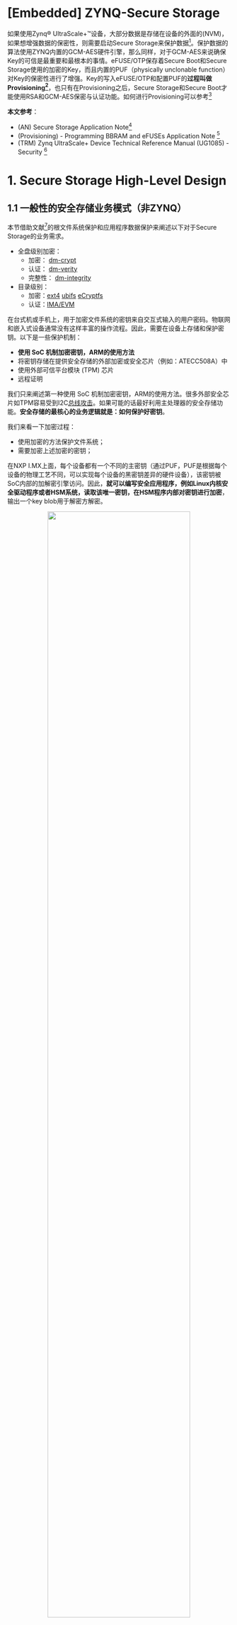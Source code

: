 # [Embedded] ZYNQ-Secure Storage

如果使用Zynq® UltraScale+™设备，大部分数据是存储在设备的外面的(NVM)，如果想增强数据的保密性，则需要启动Secure Storage来保护数据[^1]。保护数据的算法使用ZYNQ内置的GCM-AES硬件引擎，那么同样，对于GCM-AES来说确保Key的可信是最重要和最根本的事情。eFUSE/OTP保存着Secure Boot和Secure Storage使用的加密的Key，而且内置的PUF（physically unclonable function）对Key的保密性进行了增强。Key的写入eFUSE/OTP和配置PUF的**过程叫做Provisioning[^2]**，也只有在Provisioning之后，Secure Storage和Secure Boot才能使用RSA和GCM-AES保密与认证功能。如何进行Provisioning可以参考[^2]

**本文参考**：
* (AN) Secure Storage Application Note[^1]
* (Provisioning) - Programming BBRAM and eFUSEs Application Note [^2]
* (TRM) Zynq UltraScale+ Device Technical Reference Manual (UG1085) - Security [^3]

# 1. Secure Storage High-Level Design

## 1.1 一般性的安全存储业务模式（非ZYNQ）

本节借助文献[^4]的根文件系统保护和应用程序数据保护来阐述以下对于Secure Storage的业务需求。
* 全盘级别加密：
	* 加密： [dm-crypt](https://gitlab.com/cryptsetup/cryptsetup/wikis/DMCrypt)
	* 认证： [dm-verity](https://source.android.com/docs/security/features/verifiedboot/dm-verity)
	* 完整性： [dm-integrity](https://kernel.googlesource.com/pub/scm/linux/kernel/git/kasatkin/linux-digsig/+/dm-integrity/Documentation/device-mapper/dm-integrity.txt)
* 目录级别：
	* 加密：[ext4](https://wiki.archlinux.org/index.php/ext4#Using_file-based_encryption) [ubifs](https://lwn.net/Articles/707900/) [eCryptfs](https://wiki.archlinux.org/title/ECryptfs)
	* 认证：[IMA/EVM](https://sourceforge.net/p/linux-ima/wiki/Home/)

在台式机或手机上，用于加密文件系统的密钥来自交互式输入的用户密码。物联网和嵌入式设备通常没有这样丰富的操作流程。因此，需要在设备上存储和保护密钥。以下是一些保护机制：
-   **使用 SoC 机制加密密钥，ARM的使用方法**
-   将密钥存储在提供安全存储的外部加密或安全芯片（例如：ATECC508A）中
-   使用外部可信平台模块 (TPM) 芯片
-   远程证明

我们只来阐述第一种使用 SoC 机制加密密钥，ARM的使用方法。很多外部安全芯片如TPM容易受到I2C[总线攻击](https://github.com/nccgroup/TPMGenie)。如果可能的话最好利用主处理器的安全存储功能。**安全存储的最核心的业务逻辑就是：如何保护好密钥**。

我们来看一下加密过程：
* 使用加密的方法保护文件系统；
* 需要加密上述加密的密钥；

在NXP I.MX上面，每个设备都有一个不同的主密钥（通过PUF，PUF是根据每个设备的物理工艺不同，可以实现每个设备的黑密钥差异的硬件设备），该密钥被SoC内部的加解密引擎访问。因此，**就可以编写安全应用程序，例如Linux内核安全驱动程序或者HSM系统，读取该唯一密钥，在HSM程序内部对密钥进行加密**，输出一个key blob用于解密方解密。

<div align='center'><img src="https://raw.githubusercontent.com/carloscn/images/main/typora202211081517172.png" width="80%" /></div> 

如上图所示：
* 先对文件系统进行加密，使用的密钥就是文件加密的密钥key0；
* 再对key0进行加密（调用HSM或者Linux内核安全程序或者自己编写安全服务程序，需要保证解密方也能被调用）
* 解密过程就是先call安全系统HSM或者Linux内核安全程序或者安全应用解密密钥，拿到密钥之后解密文件系统。

这个就是一般的文件系统的加密模型。

##  1.2 ZYNQ的Secure Storage设计

在上述的加密模型中，需要引入HSM或者Linux内核安全服务程序用来对文件系统加密的密钥进行加解密。在ZYNQ中可以使用PUF硬件来满足加密的需求。PUF硬件根据物理工艺不同，可以对写入eFUSE的密钥进行加扰和解扰（也算是一种加密手段），因此使实际存储在eFUSE上的每个设备的black key都是不一样的，这就保证了唯一性。

我们可以对一批设备假定1万台，管理员生成一个红密钥作为文件系统加密的密钥，管理员需要为每台设备Provisioning这个红密钥到eFUSE上，并启动PUF功能。这一万台设备的实际存储的黑密钥都是不一样的。这就能够抵御侧信道攻击，即便是有人用功率分析，分析出eFUSE的密钥，拿到的也是黑密钥，没有任何的实际用处。

PUF可以理解为一个函数，这个函数输入红密钥、IV、ID等信息，输出一个AES-GCM加密的key blob结果，包含了tag、密文等。当我们要使用密钥解密文件系统的时候，则需要先把key blob输入进去，此时，ZYNQ读取到key blob则对输入的tag和密文解密，解密之后就可以拿到真实的红密钥，也会对tag进行验证，tag验证通过，红密钥才可信，解密者拿红密钥对文件系统进行解密。**ZYNQ只是对密钥加密和解密做了封装，而文件系统的加密解密需要自己的应用程序来做**。

### 1.2.1 加密解密High-Level角度过程

#### Alice的加密

我们来看看Alice加密过程，Alice产生一个Red Key，用于真实文件系统加密，Alice把Red Key注入FPGA中，得到了密文的Key Blob。与此同时，Alice使用Red Key对文件加密，得到加密了的文件系统。

<div align='center'><img src="https://raw.githubusercontent.com/carloscn/images/main/typora202211081733463.png" width="90%" /></div> 

#### Bob的解密

Bob拿到Key Blob之后喂给FPGA，FPGA会输出Red Key和一个GCM的AUTH结果，如果AUTH结果通过，那么Bob可以使用红密钥对加密的文件进行解密，最后拿到解密后的文件。

<div align='center'><img src="https://raw.githubusercontent.com/carloscn/images/main/typora202211081739905.png" width="90%" /></div> 

FPGA在这里充当的角色是对Red Key进行加解密验证。

### 1.2.2 FPGA SoC内部过程

如图所示，为Alice加密和Bob解密在External Memory以及FPGA SoC内部的加解密全过程：

![](https://raw.githubusercontent.com/carloscn/images/main/typora202211081833341.png)

在FPGA SoC内部，主要是利用PUF的物理特性，产生一个PUF Key，用做内部数据加密的密钥。FPGA内部依旧使用AES-GCM-256来完成加密操作。Alice和Bob可以在External Memory协商数据加密的方式。

在FPGA内部，生成的黑色密钥是被写入到eFUSE中的，正因为每一个PUF的物理工艺不同导致的即便是红密钥一致，也会让每个设备的eFUSE内部的黑密钥不一致。这就达到了防止DPA的目的。

#### 加密过程

如图，注，**这里的New Data指的就是Alice的Red Key**。

<div align='center'><img src="https://raw.githubusercontent.com/carloscn/images/main/typora202211081744591.png" width="90%" /></div> 

1. Alice把明文Red Key喂给FPGA；
2. FPGA产生一个PUF使用的Key（PUF物理工艺差异产生的数，不同芯片不一致，同一个芯片就是一致的），用于把Red Key加密成为一个Black Key，并写入eFUSE;
3. FPGA输出Black Key和TAG值，到外部内存；
4. FPGA读回Black Key和TAG值，组成Key Blob；
5. FPGA对Black Key进行解密，解密得到一个TAG1的值；
6. FPGA对比TAG1和TAG是否一致，以此检验是否加密成功；若不一致，进入“惩罚”流程，比如烧写FUSE的User Data，告知解密失败过。

#### 1.2.3 解密过程

解密的过程：

<div align='center'><img src="https://raw.githubusercontent.com/carloscn/images/main/typora202211081757910.png" width="90%" /></div> 

1. Bob把Key Blob输入到FPGA内部；
2. FPGA读取到Key Blob分离出black key和TAG；
3. FPGA重新让PUF产生一个Key（PUF物理工艺差异产生的数，同一个设备，这个值必然一致）；
4. FPGA使用PUF产生的Key解密black key成为red key，并输出TAG1；
5. FPGA校验TAG1和Key Blob输入的TAG是否一致，若一致则解密成功并输出Red Key。

### 1.2.2 FPGA的安全角度考量

在ZYNQ内部，有很多安全关键因素在设计中被考虑到，我们应该熟悉其背后的设计逻辑，明白他们的设计意图。一种是对于防重放攻击的抵御，一种是防DPA，除此之外还有对black KEY 考量[FIPS legal KEK](https://csrc.nist.gov/csrc/media/projects/cryptographic-module-validation-program/documents/fips140-2/FIPS1402IG.pdf)的因素。

#### 防重放攻击

防重放攻击的设计体现在，Alice对于Red Key的输入不光是有 Red Key和IV这些成分，除此之外还有ID放入到OTP的256bits长度的User Data里面。Alice产生Key之后，可以增加ID，在解密的时候，除了要验证解密的信息的GCM的TAG之外，还要对比解析出来的ID信息，和OTP/eFUSE上的ID进行对比。这样就可以有效的抵御重放攻击。

id在bootgen的时候通过以下方法指定：

<div align='center'><img src="https://raw.githubusercontent.com/carloscn/images/main/typora202211110955470.png" width="100%" /></div> 

#### 功率分析攻击（DPA）

PUF Key是直接加载到SoC内部的加密引擎中的。为了防止PUF Key被分析出来，ZYNQ给了两个建议：
* 尽量让User Data短。PUF Key在SoC中不是对所有的数据加密，而是加密第一部分，因此存在没有加密的部分。如果User Data过长，就难保后面的数据的保密性。入侵者Mallory很可能使用DPA功率分析分析出后面User Data的数据；
* 如果User Data不得不做的很长。ZYNQ推荐使用Rolling Key/OP Key的方式，进行加密；

##### OP Key

实际上在boot中也不希望使用私密的key频繁加密，以下是提供了OP Key方法来帮忙减少使用私密的key：

<div align='center'><img src="https://raw.githubusercontent.com/carloscn/images/main/typora202211091413838.png" width="90%" /></div> 

bootgen在生成image的时候，会把op key放到image header里面，还包含了IV这类的信息。当需要进行解密的时候，使用私密的key对第一个块进行解密，从解密的信息中读取OP key，然后利用该key解下一个块，以此类推。这样私密的Key只使用了一次。

Note， **DPA功率分析，可以通过频谱分析出eFUSE上的数据**。

##### Keys Rolling

以下为Key Rolling的过程：

![](https://raw.githubusercontent.com/carloscn/images/main/typora202211091425649.png)

#### FIPS Legay的key审查

使用SoC PUF产生的加密数据，也就是Block Key，如果作为Key的话，处于密码学安全边界之外，换句话说，此密钥不符合FIPS-legal KEK标准。因此我们需要在产生Red Key阶段就产生一个符合FIPS标准的Key，这样加密出来的Key就会处于密码学安全边界内。

# 2. Secure Storage Low-Level Design

## 2.1 eFUSE/OTP Provisioning

eFUSE array包含一个256的块，在这个块里面提供GCM-AES-256的key给加解密引擎。eFUSE的key可以存储为明文形式（red key），混淆模式（gray key），或者是加密模式（black key）。

eFUSE的写入过程叫做Provisioning。通过PJTAG（on MIO）使RPU或者APU处理器写寄存器的方式完成Provisioning。 [Ref, Programming BBRAM and eFUSEs Application Note (XAPP1319)](https://docs.xilinx.com/r/dqE2tE0k~iMhpEDoQwXIKg/kdP~nr5__We0rfXUfmQbXQ?section=XREF_13077_20_Programming).

在一些老的ZYNQ设计中是支持读回操作来验证写入的eFUSE数据是否正确。但对于现阶段的ZYNQ来说具备很高的风险性，所以这个途径已经被**关闭读回**了。取而代之的是，写入eFUSE之后同时会返回CRC32，可以通过对比返回的CRC来确定值是否正确。

从安全角度来看，无法确定“一次性”的功能给eFUSE带来多少的增益。但是要注意，写eFUSE的时候不要用SPA对密钥进行分析，也要确保电压稳定，否则可能导致eFUSE写入失败。

最后，请注意通过APB总线，可以加载Key到 key update register中。这个设计主要是为了boot阶段使用了rolling key，对不同块加密的时候要频繁的换key。就是通过这个寄存器实现。

### HRoTS

ZYNQ的HRoTS基于RSA-4096认证，而且需要基于两类的public key：

![](https://raw.githubusercontent.com/carloscn/images/main/typora202211091421374.png)

Primay的2个公钥，一个需要存储在外部的内存中，一个需要把其hash值存入eFUSE；因此，Primay的pk hash是一个根凭证。

<div align='center'><img src="https://raw.githubusercontent.com/carloscn/images/main/typora202211091423224.png" width="60%" /></div> 

最小需要做Provisioning的信息如上。

## 2.2 eFUSE layout

存在两类eFUSE，一个是256-PS的eFUSEs，还有是128-PL的eFUSEs。

参考： https://docs.xilinx.com/r/dqE2tE0k~iMhpEDoQwXIKg/2Ubsx6RiXaJnAO2rAuCVYA?section=XREF_67790_Zynq_UltraScale

| Size | Name                                                                                                                                                                                                                                | Description                                                                                                                                                                                                                                                                                                     | XilSKey Name:XSK_EFUSEPS_                            |
|  ----  |  ----  |  ----  |  ----  |
| 32   | USER_{0:7}                                                                                                                                                                                                                          | 256 user defined eFUSEs:**Note:** In the **input.h**file (see text), write data in the XSK_EFUSEPS_USER{0:7}_FUSES macro and execute the write by setting the XSK_EFUSEPS_USER{0:7}_FUSE macro = True.                                                                                              | USER{0:7}_FUSE                                       |
| 1    | USER_WRLK                                                                                                                                                                                                                           | 8 user-defined eFUSE locks.USER_WRLK columns:0: Locks USER_0,1: Locks USER_1,...7: Locks USER_7,**Note:** Each eFUSE permanently locks the entire corresponding user-defined USER_{0:7} eFUSE row so it cannot be changed.                                                                                | USER_WRLK_{0:7}                                      |
| 1    | LBIST_EN                                                                                                                                                                                                                            | Enables logic BIST to run during boot.                                                                                                                                                                                                                                                                          | LBIST_EN                                             |
| 3    | LPD_SC                                                                                                                                                                                                                              | Enables zeroization of registers in low power domain (LBD) during boot.**Note:** Any of the eFUSE programmed will perform zeroization. Xilinx recommends programming all of them.                                                                                                                         | LPD_SC_EN                                            |
| 3    | FPD_SC                                                                                                                                                                                                                              | Enables zeroization of registers in full power domain (FBD) during boot.**Note:** MGTs must be powered to perform zeroization of the FPD.**Note:** Any of the eFUSE programmed will perform zeroization. Xilinx recommends programming all of them.                                                 | FPD_SC_EN                                            |
| 3    | PBR_BOOT_ERROR                                                                                                                                                                                                                      | When programmed, boot is halted on any PMU error.                                                                                                                                                                                                                                                               | PBR_BOOT_ERR                                         |
| 32   | CHASH                                                                                                                                                                                                                               | PUF helper data                                                                                                                                                                                                                                                                                                 | N/A - handled by PUF registration software directly. |
| 24   | AUX                                                                                                                                                                                                                                 | PUF helper data: ECC vector                                                                                                                                                                                                                                                                                     | N/A - handled by PUF registration software directly. |
| 1    | SYN_INVLD                                                                                                                                                                                                                           | Invalidates PUF helper data stored in eFUSEs.                                                                                                                                                                                                                                                                   | XSK_PUF_SYN_INVALID                                  |
| 1    | SYN_LOCK                                                                                                                                                                                                                            | Locks PUF helper data from future programming.                                                                                                                                                                                                                                                                  | XSK_PUF_SYN_WRLK                                     |
| 1    | REG_DIS                                                                                                                                                                                                                             | Disables PUF registration.                                                                                                                                                                                                                                                                                      | XSK_PUF_REGISTER_DISABLE                             |
| 1    | AES_RD                                                                                                                                                                                                                              | Disables the AES key CRC integrity check for eFUSE key storage.                                                                                                                                                                                                                                                 | AES_RD_LOCK                                          |
| 1    | AES_WR                                                                                                                                                                                                                              | Locks AES key from future programming.                                                                                                                                                                                                                                                                          | AES_WR_LOCK                                          |
| 1    | ENC_ONLY[^(1)^](https://docs.xilinx.com/r/dqE2tE0k~iMhpEDoQwXIKg/2Ubsx6RiXaJnAO2rAuCVYA?section=XREF_29338_1_IMPORTANT)[^(2)^](https://docs.xilinx.com/r/dqE2tE0k~iMhpEDoQwXIKg/2Ubsx6RiXaJnAO2rAuCVYA?section=XREF_36827_2_When_the_ENC) | When programmed, all partitions are required to be encrypted. Xilinx recommends using this only if security is required and the hardware root of trust (RSA_EN) is not used.                                                                                                                                    | ENC_ONLY                                             |
| 1    | BBRAM_DIS                                                                                                                                                                                                                           | Disables the use of the AES key stored in BBRAM.                                                                                                                                                                                                                                                                | BBRAM_DISABLE                                        |
| 1    | ERR_DIS                                                                                                                                                                                                                             | Prohibits error messages from being read via JTAG (ERROR_STATUS register).**Note:** The error is still readable from inside the device.                                                                                                                                                                   | ERR_DISABLE                                          |
| 1    | JTAG_DIS[^(1)^](https://docs.xilinx.com/r/dqE2tE0k~iMhpEDoQwXIKg/2Ubsx6RiXaJnAO2rAuCVYA?section=XREF_29338_1_IMPORTANT)                                                                                                                | Disables JTAG. IDCODE and BYPASS are the only allowed commands.                                                                                                                                                                                                                                                 | JTAG_DISABLE                                         |
| 1    | DFT_DIS[^(1)^](https://docs.xilinx.com/r/dqE2tE0k~iMhpEDoQwXIKg/2Ubsx6RiXaJnAO2rAuCVYA?section=XREF_29338_1_IMPORTANT)                                                                                                                 | Disables design for test (DFT) boot mode.                                                                                                                                                                                                                                                                       | DFT_DISABLE                                          |
| 3    | PROG_GATE                                                                                                                                                                                                                           | When programmed, these fuses prohibit the PROG_GATE feature from being engaged. If any of these are programmed, the PL is always reset when the PS is reset.**Note:** Only one eFUSE needs to be programed to prohibit the PROG_GATE feature from being engaged. Xilinx recommends programming all three. | PROG_GATE_DISABLE                                    |
| 1    | SEC_LK                                                                                                                                                                                                                              | When programmed, the device does not enable BSCAN capability while in secure lockdown.                                                                                                                                                                                                                          | SECURE_LOCK                                          |
| 15   | RSA_EN[^(1)^](https://docs.xilinx.com/r/dqE2tE0k~iMhpEDoQwXIKg/2Ubsx6RiXaJnAO2rAuCVYA?section=XREF_29338_1_IMPORTANT)[^(2)^](https://docs.xilinx.com/r/dqE2tE0k~iMhpEDoQwXIKg/2Ubsx6RiXaJnAO2rAuCVYA?section=XREF_36827_2_When_the_ENC)   | When any one of the eFUSEs is programmed, every boot must be authenticated using RSA. Xilinx recommends programming all 15 eFUSEs.                                                                                                                                                                              | RSA_ENABLE                                           |
| 1    | PPK0_WR                                                                                                                                                                                                                             | Primary public key write lock. When programmed, this prohibits future programming of PPK0.                                                                                                                                                                                                                      | PPK0_WR_LOCK                                         |
| 2    | PPK0_INVLD                                                                                                                                                                                                                          | When either of the eFUSEs are programmed, PPK0 is revocated. Xilinx recommends programming both eFUSEs when revocating PPK0.                                                                                                                                                                                    | PPK0_INVLD                                           |
| 1    | PPK1 WR                                                                                                                                                                                                                             | Primary public key write lock. When programmed this prohibits future programming of PPK1.                                                                                                                                                                                                                       | PPK1_WR_LOCK                                         |
| 2    | PPK1_INVLD                                                                                                                                                                                                                          | When either of the eFUSEs are programmed, PPK1 is revocated. Xilinx recommends programming both eFUSEs when revocating PPK1.                                                                                                                                                                                    | PPK1_INVLD                                           |
| 32   | SPK_ID                                                                                                                                                                                                                              | Secondary public key ID.**Note:** Write the SPK ID bits into the XSK_EFUSEPS_SPK_ID eFUSE array and set XSK_EFUSEPS_SPKID = True.                                                                                                                                                                         | SPK_ID                                               |
| 256  | AES                                                                                                                                                                                                                                 | User AES key**Note:** Write data in the XSK_EFUSEPS_AES_KEY macro and execute the write by setting the XSK_EFUSEPS_WRITE_AES_KEYmacro = True.                                                                                                                                                             | AES_KEY                                              |
| 384  | PPK0                                                                                                                                                                                                                                | User primary public key0 HASH**Note:** Write data in the XSK_EFUSEPS_PPK0_HASH macro. To program 256 bits, use the LSBs and set XSK_EFUSEPS_PPK0_IS_SHA3 = False. To program 384 bits, set XSK_EFUSEPS_PPK0_IS_SHA3 = True. Execute the write by setting the XSK_EFUSEPS_WRITE_PPK0_HASH macro = True.    | PPK0_HASH                                            |
| 384  | PPK1                                                                                                                                                                                                                                | User primary public key1 HASH**Note:** Write data in the XSK_EFUSEPS_PPK1_HASH macro. To program 256 bits, use the LSBs and set XSK_EFUSEPS_PPK1_IS_SHA3 = False. To program 384 bits, set XSK_EFUSEPS_PPK1_IS_SHA3 = True. Execute the write by setting the XSK_EFUSEPS_WRITE_PPK1_HASH macro = True.    | PPK1_HASH                                            |
| N/A  | PUF_HD                                                                                                                                                                                                                              | Syndrome of PUF HD. These eFUSEs are programmed using Xilinx provided software, Xilskey                                                                                                                                                                                                                         | N/A - handled by PUF registration software directly. |

这个表，很关键，Xilinx不接受返回材料DMA。在操作这些位的时候，尤其是Provisioning的时候，会影响其他非安全的测试。

>**IMPORTANT**: THESE INSTRUCTIONS MODIFY THE EFUSES ON THE ZCU102 DEVELOPMENT BOARD AND MAY LIMIT FUTURE USE OF THE DEVELOPMENT BOARD FOR NON-SECURE TESTING AND DEBUGGING!

## 2.2 PUF

### 2.2.1 PUF operations

只有CSU可以访问PUF，所以PUF的初始化包括黑密钥的产生，必然是在CSU阶段完成。PUF暴露出以下接口供CSU操作：

|  Command   | Description  |
|  ----  | ----  |
| Registration  | 产生一个新的KEK并且关联helper data |
| Re-registration  | 产生一个新的KEK并且关联**新的**helper data  |
| Reuse  | 使用已经存在的KEK进行加解密，并且关联helper data  |

当一个设备上电的时候，CSU bootROM会检测已经校验过的boot header，确认以下信息：
* 是否使用了PUF；
* 加密的密钥存储在哪里？（eFUSE 或者 boot image）
* helper data存储在哪里？（eFUSE 或者 boot image）

接着CSU初始化PUF，并且加载helper data，最后产生KEK，`这个过程叫做regeneration`。一旦KEK产生成功，CSU bootROM使用它来解密剩下boot image需要的key。

### 2.2.2 PUF Control eFUSEs

eFUSE也给PUF留了一些功能接口：

|  Command   | Description  |
|  ----  | ----  |
| REG_DIS  | 屏蔽PUF的注册 |
| SYN_INVALID  | 使存在eFUSE上的helper data无效  |
| SYN_LOCK  | 屏蔽修改eFUSE上的helper data的功能  |

Xilinx也做了PUF的强度分析，包含加密，安全强度KEK，过温过压的测试的数据报告，需要联系FAE或者销售才可以拿到这个报告。

### 2.2.3 PUF Helper Data

PUF使用大约4Kb的辅助数据来帮助PUF在正确的寿命、规定的工作温度和电压范围内重新创建原始KEK值。辅助数据由Syndrome值、Aux值和Chash值组成（请参见表：PUF辅助数据）。助手数据可以存储在eFUSE或引导映像中。

| PUF Helper Data Field | Size (Bits) | Description |
| ------- | ------------- | ------------- |
| Syndrome | 4060 | 鉴于环形振荡器在温度、电压和时间上的微小变化，这些比特有助于PUF恢复正确的PUF特征 |
| Aux | 24 | 这是一个汉明码，允许PUF对PUF签名执行某种程度的纠错。 |
| Chash | 32 | 这是PUF签名的散列，允许PUF识别重新生成的签名是否正确。•如果CHASH未编程，则只要使用（BH_auth或rsa_en），就可以使用BH黑键。•如果对CHASH进行了编程，则只要（使用bh_auth或rsa_en）且eFUSE综合征数据未失效，就可以使用eFUSE黑键。•如果对CHASH进行了编程，则只要使用（BH_auth或rsa_en）且efuse综合征数据无效，就可以使用BH黑键。 |

# 3. Example

## 3.1 Provisioning

Provisioning是所有安全机制的基础。其目的是把根凭证写入eFUSE或者其他存储密钥的敏感介质。包含RSA的根密钥，也包含GCM的Key。

在ZYNQ中我们需要Provisioning的内容：
* PPK HASH （主引导Primary Public Key Hash）
* GCM-AES Key （用于image解密）
* PSK ID (写入key的id信息，作为PUF解密时候比对，参考'防重放攻击'一节)

在调试阶段为了不伤害eFUSE。对于PPK HASH，zynq提供了bh_boot模式，即可以绕过eFUSE的PPK HASH检测，直接使用AC中的hash值。

同样，为了不伤害eFUSE。对于GCM-AES key，我们可以不使用eFUSE，而把Key烧录到BBRAM中。

**在调试阶段，推荐配置为**：
* **ppk hash**，对于验证，使用bh_boot（不需要包含到Provisioning过程中）
* **gcm aes key**，对于验证，使用bbram （需要包含到Provisioning过程中）
* id 
* **ID**，对于验证，在bootgen阶段选择`spk_id = 0`，不需要包含到Provisioning中。

**在产品阶段，必须配置为**： ppk hash 和 gcm aes key都需要在eFUSE中。

我们可以把完整的Provisioning过程总结为：
* 手动产生两对RSA密钥，产生gcm-aes-key；
* 使能PUF eFUSE的配置；
* 使用写入寄存器的方法写入eFUSE。

**可以通过JTAG烧录eFUSE（这种方法数据操作互动型，具备一定的危险性，eFUSE烧录不可撤销），因此建议使用配置寄存器的方法烧录eFUSE**。

### 3.1.1 Gen Key

密钥生成主要是需要以下材料：
* AES Key Generation
	* 输出nky文件（包含key和iv）
* RSA Asymmetric Key Generation
	* 输出1：psk0.pem
	* 输出2：ssk0.pem
* Generate SHA3 of Public RSA Asymmetric Key
	* 输出是：sha3.txt

### 3.1.2 PUF eFUSE config

PUF eFUSE的配置需要使用Vitis建立AP的工程，使用ZYNQ上面的AP来完成PUF的配置。非常重要的提示：**这一步会修改eFUSE上面的内容**！

需要配置的项目是：
* XSK_PUF_INFO_ON_UART
* XSK_PUF_PROGRAM_EFUSE
* XSK_PUF_PROGRAM_SECUREBITS 
* XSK_PUF_SYN_WRLK
* XSK_PUF_AES_KEY
* XSK_PUF_IV

`XSK_PUF_AES_KEY`是用户指定的，而且这个`XSK_PUF_IV`和AES Key Generation中的IV不相关。这个IV是用于PUF KEK的red key加密。

### 3.1.3 RSA eFUSE config
这一步是配置RSA相关的信息到eFUSE上面，非常重要的提示：**这一步会修改eFUSE上面的内容**！

* XSK_EFUSEPS_RSA_ENABLE
* XSK_EFUSEPS_PPK0_WR_LOCK
* XSK_EFUSEPS_WRITE_PPK0_HASH
* XSK_EFUSEPS_PPK0_HASH

## 3.2 PUF Enc/Dec demo

完成上面PUF的注册，我们假定eFUSE和PUF的配置已经OK了，现在我们需要编写AP的固件（baremental程序），来使用PUF的加密和解密功能。

### 加密

<div align='center'><img src="https://raw.githubusercontent.com/carloscn/images/main/typora202211111334247.png" width="90%" /></div> 

对于一个PUF加密过程的程序：
```C
void puf_encrypt(u8 *Iv, u8 *Dst, u8 *Src, u32 Size) {

	XCsuDma_Config *Config;
	XCsuDma_Configure ConfigurValues = {0};

    /* Configure PUF configuration 0 and configure the shutter. */
	XilSKey_WriteReg(XSK_ZYNQMP_CSU_BASEADDR, XSK_ZYNQMP_CSU_PUF_CFG0,
                    XSK_ZYNQMP_CSU_PUF_CFG0_DEFAULT);
	XilSKey_WriteReg(XSK_ZYNQMP_CSU_BASEADDR, XSK_ZYNQMP_CSU_PUF_SHUT,
                    XSK_ZYNQMP_CSU_PUF_SHUT_DEFAULT);


	// Spin up the PUF and connect the key to the AES engine
	XilSKey_WriteReg(XSK_ZYNQMP_CSU_BASEADDR, XSK_ZYNQMP_CSU_PUF_CMD,
                    XSK_ZYNQMP_PUF_REGENERATION);

    /* Wait for the PUF regeneration to complete. */
	usleep(PUF_REGEN_TIME_US);

	/* Initialize & configure the DMA */
	Config = XCsuDma_LookupConfig(XSK_CSUDMA_DEVICE_ID);
	XCsuDma_CfgInitialize(&CsuDma, Config, Config->BaseAddress);

	/* Initialize AES engine */
	XSecure_AesInitialize(&AesInstance, &CsuDma, XSK_PUF_DEVICE_KEY, (u32 *) Iv, NULL);

	/* Set the data endianess for IV */
	XCsuDma_GetConfig(&CsuDma, XCSUDMA_SRC_CHANNEL,
				&ConfigurValues);
	ConfigurValues.EndianType = 1U;
	XCsuDma_SetConfig(&CsuDma, XCSUDMA_SRC_CHANNEL,
					&ConfigurValues);

	/* Enable CSU DMA Dst channel for byte swapping.*/
	XCsuDma_GetConfig(&CsuDma, XCSUDMA_DST_CHANNEL,
			&ConfigurValues);
	ConfigurValues.EndianType = 1U;
	XCsuDma_SetConfig(&CsuDma, XCSUDMA_DST_CHANNEL,
			&ConfigurValues);

	/* Request to encrypt the AES key using PUF Key	 */
	XSecure_AesEncryptData(&AesInstance, (u8 *) Dst, (u8 *) Src, Size);

   /* Clear the PUF key. */
	XilSKey_WriteReg(XSK_ZYNQMP_CSU_BASEADDR, XSK_ZYNQMP_CSU_PUF_CMD,
                    XSK_ZYNQMP_PUF_RESET);
}
```

### 解密

<div align='center'><img src="https://raw.githubusercontent.com/carloscn/images/main/typora202211111338407.png" width="90%" /></div> 

```C
s32 puf_decrypt(u8 *Iv, u8 *Dst, u8 *Src, u32 Size, u8 *GcmTagPtr) {
	s32 Status;

	XCsuDma_Config *Config;
	XCsuDma_Configure ConfigurValues = {0};

   /* Configure PUF configuration 0 and configure the shutter. */
	XilSKey_WriteReg(XSK_ZYNQMP_CSU_BASEADDR, XSK_ZYNQMP_CSU_PUF_CFG0,
                    XSK_ZYNQMP_CSU_PUF_CFG0_DEFAULT);
	XilSKey_WriteReg(XSK_ZYNQMP_CSU_BASEADDR, XSK_ZYNQMP_CSU_PUF_SHUT,
                    XSK_ZYNQMP_CSU_PUF_SHUT_DEFAULT);

	// Spin up the PUF and connect the key to the AES engine
	XilSKey_WriteReg(XSK_ZYNQMP_CSU_BASEADDR, XSK_ZYNQMP_CSU_PUF_CMD,
                    XSK_ZYNQMP_PUF_REGENERATION);

   /* Wait for the PUF regeneration to complete. */
	usleep(PUF_REGEN_TIME_US);

	/* Initialize & configure the DMA */
	Config = XCsuDma_LookupConfig(XSK_CSUDMA_DEVICE_ID);
	XCsuDma_CfgInitialize(&CsuDma, Config, Config->BaseAddress);

	/* Initialize AES engine */
	XSecure_AesInitialize(&AesInstance, &CsuDma, XSK_PUF_DEVICE_KEY, (u32 *) Iv, NULL);

	/* Set the data endianess for IV */
	XCsuDma_GetConfig(&CsuDma, XCSUDMA_SRC_CHANNEL,
				&ConfigurValues);
	ConfigurValues.EndianType = 1U;
	XCsuDma_SetConfig(&CsuDma, XCSUDMA_SRC_CHANNEL,
					&ConfigurValues);

	/* Enable CSU DMA Dst channel for byte swapping.*/
	XCsuDma_GetConfig(&CsuDma, XCSUDMA_DST_CHANNEL,
			&ConfigurValues);
	ConfigurValues.EndianType = 1U;
	XCsuDma_SetConfig(&CsuDma, XCSUDMA_DST_CHANNEL,
			&ConfigurValues);

	/* Request to decrypt the AES key using PUF Key	 */
	Status = XSecure_AesDecryptData(&AesInstance, (u8 *) Dst, (u8 *) Src, Size,
                                   (u8 *) GcmTagPtr);

   /* Clear the PUF key. */
	XilSKey_WriteReg(XSK_ZYNQMP_CSU_BASEADDR, XSK_ZYNQMP_CSU_PUF_CMD,
                    XSK_ZYNQMP_PUF_RESET);

   return Status;
}

```

# Ref
[^1]:[External Secure Storage Using the PUF Application Note](https://docs.xilinx.com/r/en-US/xapp1333-external-storage-puf/External-Secure-Storage-Using-the-PUF-Application-Note)
[^2]:[Programming BBRAM and eFUSEs Application Note (XAPP1319)](https://docs.xilinx.com/v/u/en-US/xapp1319-zynq-usp-prog-nvm)
[^3]:[Zynq UltraScale+ Device Technical Reference Manual (UG1085) - Security](https://docs.xilinx.com/r/en-US/ug1085-zynq-ultrascale-trm/Introduction?tocId=A~Ce_pZ6I0b4P1VxSk8qcg)
[^4]:[secure-boot-encrypted-data-storage](https://www.timesys.com/security/secure-boot-encrypted-data-storage/)



